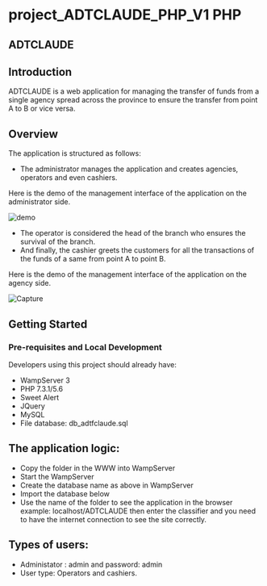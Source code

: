 # project_ADTCLAUDE_PHP_V1 PHP 


ADTCLAUDE
-----------------

## Introduction

ADTCLAUDE is a web application for managing the transfer of funds from a single agency spread across the province to ensure the transfer from point A to B or vice versa.

## Overview

The application is structured as follows:
- The administrator manages the application and creates agencies, operators and even cashiers.


Here is the demo of the management interface of the application on the administrator side.

![demo](https://user-images.githubusercontent.com/111361566/194842099-2fe2d572-7e83-49bc-bbd4-4a111a4388aa.PNG)



- The operator is considered the head of the branch who ensures the survival of the branch.
- And finally, the cashier greets the customers for all the transactions of the funds of a same from point A to point B.


Here is the demo of the management interface of the application on the agency side.

![Capture](https://user-images.githubusercontent.com/111361566/194842108-dd81a1a6-d3fb-4f29-adf4-fb4d343498f5.PNG)


## Getting Started

### Pre-requisites and Local Development

Developers using this project should already have:

- WampServer 3
- PHP 7.3.1/5.6
- Sweet Alert
- JQuery
- MySQL
- File database: db_adtfclaude.sql

## The application logic:

- Copy the folder in the WWW into WampServer
- Start the WampServer
- Create the database name as above in WampServer
- Import the database below
- Use the name of the folder to see the application in the browser example: localhost/ADTCLAUDE then enter the classifier and you need to have the internet connection to see the site correctly.
  
## Types of users:

- Administator : admin and password: admin
- User type: Operators and cashiers.

